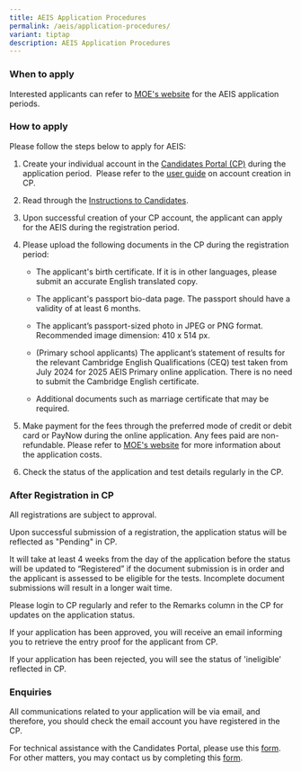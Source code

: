 ```yaml
---
title: AEIS Application Procedures
permalink: /aeis/application-procedures/
variant: tiptap
description: AEIS Application Procedures
---
```

<h3><strong>When to apply</strong></h3>
<p>Interested applicants can refer to <a href="https://www.moe.gov.sg/international-students/aeis/apply" rel="noopener noreferrer nofollow" target="_blank"><u>MOE's website</u></a>&nbsp;for
the AEIS application periods.</p>
<h3><strong>How to apply</strong></h3>
<p>Please follow the steps below to apply for AEIS:</p>
<ol data-tight="true" class="tight">
<li>
<p>Create your individual account in the&nbsp;<a href="https://myexams.seab.gov.sg/auth/login" rel="noopener noreferrer" target="_blank"><u>Candidates Portal (CP)</u></a>&nbsp;during
the application period.&nbsp; Please refer to the <a href="https://www.moe.gov.sg/-/media/files/international-students/aeis-user-guide-for-candidates-portal.pdf" rel="noopener nofollow" target="_blank">user guide</a> on
account creation in CP.</p>
<p></p>
</li>
<li>
<p>Read through the <a href="https://www.moe.gov.sg/-/media/files/international-students/instructions-to-candidates.pdf" rel="noopener nofollow" target="_blank">Instructions to Candidates</a>.
<br>
</p>
</li>
<li>
<p>Upon successful creation of your CP account, the applicant can apply for
the AEIS during the registration period.
<br>
</p>
</li>
<li>
<p>Please upload the following documents in the CP during the registration
period:</p>
<ul data-tight="true" class="tight">
<li>
<p>The applicant's birth certificate. If it is in other languages, please
submit an accurate English translated copy.</p>
</li>
<li>
<p>The applicant's passport bio-data page. The passport should have a validity
of at least 6 months.</p>
</li>
<li>
<p>The applicant’s passport-sized photo in JPEG or PNG format. Recommended
image dimension: 410 x 514 px.</p>
</li>
<li>
<p>(Primary school applicants) The applicant’s statement of results for the
relevant Cambridge English Qualifications (CEQ) test taken from July 2024
for 2025 AEIS Primary online application. There is no need to submit the
Cambridge English certificate.</p>
</li>
<li>
<p>Additional documents such as marriage certificate that may be required.
<br>
</p>
</li>
</ul>
</li>
<li>
<p>Make payment for the fees through the preferred mode of credit or debit
card or PayNow during the online application. Any fees paid are non-refundable.
Please refer to <a href="https://www.moe.gov.sg/international-students/aeis/apply" rel="noopener noreferrer nofollow" target="_blank"><u>MOE's website</u></a> for
more information about the application costs.
<br>
</p>
</li>
<li>
<p>Check the status of the application and test details regularly in the
CP.</p>
</li>
</ol>
<h3><strong>After Registration in CP</strong></h3>
<p>All registrations are subject to approval.</p>
<p>Upon successful submission of a registration, the application status will
be reflected as "Pending" in CP.</p>
<p>It will take at least 4 weeks from the day of the application before the
status will be updated to “Registered” if the document submission is in
order and the applicant is assessed to be eligible for the tests. Incomplete
document submissions will result in a longer wait time.</p>
<p>Please login to CP regularly and refer to the Remarks column in the CP
for updates on the application status.</p>
<p>If your application has been approved, you will receive an email informing
you to retrieve the entry proof for the applicant from CP.</p>
<p>If your application has been rejected, you will see the status of 'ineligible'
reflected in CP.</p>
<h3><strong>Enquiries</strong></h3>
<p>All communications related to your application will be via email, and
therefore, you should check the email account you have registered in the
CP.</p>
<p>For technical assistance with the Candidates Portal, please use this
<a href="https://www.go.gov.sg/cp-nonnex-seab" rel="noopener nofollow" target="_blank">form</a>. For other matters, you may contact us by completing this <a href="https://www.go.gov.sg/askus-seab" rel="noopener nofollow" target="_blank">form</a>.</p>